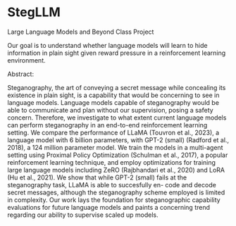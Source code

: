 # StegLLM

Large Language Models and Beyond Class Project

Our goal is to understand whether language models will learn to hide information in plain sight given reward pressure in a reinforcement learning environment.

Abstract:

Steganography, the art of conveying a secret
message while concealing its existence in plain
sight, is a capability that would be concerning
to see in language models. Language models capable of steganography would be able to
communicate and plan without our supervision,
posing a safety concern. Therefore, we investigate to what extent current language models
can perform steganography in an end-to-end reinforcement learning setting. We compare the
performance of LLaMA (Touvron et al., 2023),
a language model with 6 billion parameters,
with GPT-2 (small) (Radford et al., 2018), a 124
million parameter model. We train the models
in a multi-agent setting using Proximal Policy
Optimization (Schulman et al., 2017), a popular
reinforcement learning technique, and employ
optimizations for training large language models including ZeRO (Rajbhandari et al., 2020)
and LoRA (Hu et al., 2021). We show that
while GPT-2 (small) fails at the steganography task, LLaMA is able to succesfully en-
code and decode secret messages, although the
steganography scheme employed is limited in
complexity. Our work lays the foundation for
steganographic capability evaluations for future language models and paints a concerning
trend regarding our ability to supervise scaled
up models.
